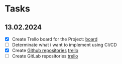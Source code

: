# Tasks

## 13.02.2024 

- [x] Create Trello board for the Project: [board](https://trello.com/b/ZrMUbPmA/devops-learning-plan)
- [ ] Determinate what i want to implement using CI/CD
- [x] Create [Github repositories](https://github.com/noexfa/core) [trello](https://trello.com/c/NMZWnX4q/1-create-github-repo) 
- [ ] Create GitLab repositories [trello](https://trello.com/c/rWIB6afz/2-create-gitlab-repo)
